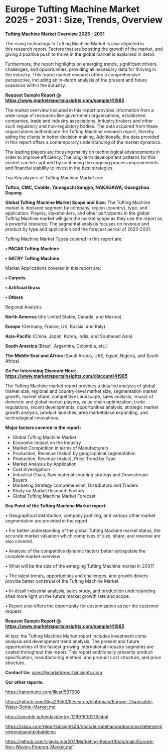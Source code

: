 # Europe Tufting Machine Market 2025 - 2031 : Size, Trends, Overview

<Strong> Tufting Machine Market Overview 2025 - 2031</strong>

The rising technology in Tufting Machine Market is also depicted in this research report. Factors that are boosting the growth of the market, and giving a positive push to thrive in the global market is explained in detail.

Furthermore, the report highlights on emerging trends, significant drivers, challenges, and opportunities, providing all necessary data for thriving in the industry. This report market research offers a comprehensive perspective, including an in-depth analysis of the present and future scenarios within the industry.

<strong>Request Sample Report @ <a href=https://www.marketreportsinsights.com/sample/41985>https://www.marketreportsinsights.com/sample/41985</a></strong>

The market overview included in this report provides information from a wide range of resources like government organizations, established companies, trade and industry associations, industry brokers and other such regulatory and non-regulatory bodies. The data acquired from these organizations authenticate the Tufting Machine research report, thereby aiding the clients in better decision making. Additionally, the data provided in this report offers a contemporary understanding of the market dynamics.

The leading players are focusing mainly on technological advancements in order to improve efficiency. The long-term development patterns for this market can be captured by continuing the ongoing process improvements and financial stability to invest in the best strategies.

Top Key players of Tufting Machine Market are:

<strong>Tuftco, CMC, Cobble, Yamaguchi Sangyo, NAKAGAWA, Guangzhou Dayang</strong>

<strong><b>Global Tufting Machine Market Scope and Size:</b></strong>
The Tufting Machine market is declared segment by company, region (country), type, and application. Players, stakeholders, and other participants in the global Tufting Machine market will gain the market scope as they use the report as a powerful resource. The segmental analysis focuses on revenue and product by type and application and the forecast period of 2025-2031.

Tufting Machine Market Types covered in this report are:

<strong>•  PACAS Tufting Machine

•  GATRY Tufting Machine</strong>

Market Applications covered in this report are:

<strong>•  Carpets

•  Artificial Grass

•  Others</strong> 

Regional Analysis

<strong>North America</strong> (the United States, Canada, and Mexico)

<strong>Europe</strong> (Germany, France, UK, Russia, and Italy)

<strong>Asia-Pacific</strong> (China, Japan, Korea, India, and Southeast Asia)

<strong>South America</strong> (Brazil, Argentina, Colombia, etc.)

<strong>The Middle East and Africa</strong> (Saudi Arabia, UAE, Egypt, Nigeria, and South Africa)

<strong>Go For Interesting Discount Here: <a href=https://www.marketreportsinsights.com/discount/41985>https://www.marketreportsinsights.com/discount/41985</a></strong>

The Tufting Machine market report provides a detailed analysis of global market size, regional and country-level market size, segmentation market growth, market share, competitive Landscape, sales analysis, impact of domestic and global market players, value chain optimization, trade regulations, recent developments, opportunities analysis, strategic market growth analysis, product launches, area marketplace expanding, and technological innovations.

<strong><b>Major factors covered in the report:</b></strong>
<ul>
  <li>Global Tufting Machine Market </li>
  <li>Economic Impact on the Industry</li>
  <li>Market Competition in terms of Manufacturers</li>
  <li>Production, Revenue (Value) by geographical segmentation</li>
  <li>Production, Revenue (Value), Price Trend by Type</li>
  <li>Market Analysis by Application</li>
  <li>Cost Investigation</li>
  <li>Industrial Chain, Raw material sourcing strategy and Downstream Buyers</li>
  <li>Marketing Strategy comprehension, Distributors and Traders</li>
  <li>Study on Market Research Factors</li>
  <li>Global Tufting Machine Market Forecast</li>
</ul>

<strong><b>Key Point of the Tufting Machine Market report:</b></strong>

• Geographical distribution, company profiling, and various other market segmentation are provided in the report.

• For better understanding of the global Tufting Machine market status, the accurate market valuation which comprises of size, share, and revenue are also covered.

• Analysis of the competitive dynamic factors better extrapolate the complete market overview

• What will be the size of the emerging Tufting Machine market in 2031?

• The latest trends, opportunities and challenges, and growth drivers provide better construal of the Tufting Machine Market.

• In-detail industrial analysis, sales study, and production understanding shed more light on the future market growth rate and scope.

• Report also offers the opportunity for customization as per the customer request.

<strong>Request Sample Report @ <a href=https://www.marketreportsinsights.com/sample/41985>https://www.marketreportsinsights.com/sample/41985</a></strong>

At last, the Tufting Machine Market report includes investment come analysis and development trend analysis. The present and future opportunities of the fastest growing international industry segments are coated throughout this report. This report additionally presents product specification, manufacturing method, and product cost structure, and price structure.

<strong>Contact Us:</strong>
sales@marketreportsinsights.com

<strong>Our other reports:</strong>

<a href=https://tanomuno.com/illust/537906>https://tanomuno.com/illust/537906</a>

<a href=https://github.com/Siya23553/Research/blob/main/Europe-Disposable-Water-Bottle-Market.md>https://github.com/Siya23553/Research/blob/main/Europe-Disposable-Water-Bottle-Market.md</a>

<a href=https://ameblo.jp/hindavi/entry-12891600218.html>https://ameblo.jp/hindavi/entry-12891600218.html</a>

<a href=https://issuu.com/reportsinsights24/docs/europehangardoorsmarketemergingtrendsandglobaldema>https://issuu.com/reportsinsights24/docs/europehangardoorsmarketemergingtrendsandglobaldema</a>

<a href=https://github.com/vijaykumar207/Marketing-Report/blob/main/Europe-Non-Woven-Prepreg-Market.md>https://github.com/vijaykumar207/Marketing-Report/blob/main/Europe-Non-Woven-Prepreg-Market.md</a>"
